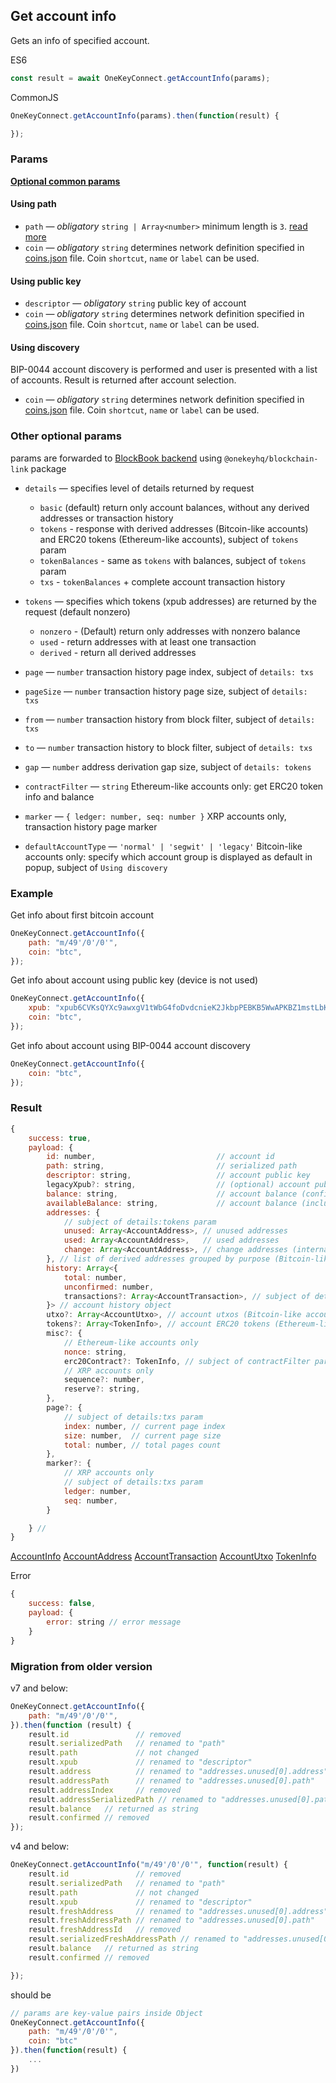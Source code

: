 ## Get account info

Gets an info of specified account.

ES6
```javascript
const result = await OneKeyConnect.getAccountInfo(params);
```

CommonJS
```javascript
OneKeyConnect.getAccountInfo(params).then(function(result) {

});
```

### Params
[****Optional common params****](./commonParams)
#### Using path
* `path` — *obligatory* `string | Array<number>` minimum length is `3`. [read more](./path)
* `coin` — *obligatory* `string` determines network definition specified in [coins.json](../../src/data/coins.json) file. Coin `shortcut`, `name` or `label` can be used.

#### Using public key
* `descriptor` — *obligatory* `string` public key of account
* `coin` — *obligatory* `string` determines network definition specified in [coins.json](../../src/data/coins.json) file. Coin `shortcut`, `name` or `label` can be used.

#### Using discovery
BIP-0044 account discovery is performed and user is presented with a list of accounts. Result is returned after account selection.
- `coin` — *obligatory* `string` determines network definition specified in [coins.json](../../src/data/coins.json) file. Coin `shortcut`, `name` or `label` can be used.

### Other optional params
params are forwarded to [BlockBook backend](https://github.com/trezor/blockbook/blob/master/docs/api.md#api-v2) using `@onekeyhq/blockchain-link` package


* `details` — specifies level of details returned by request
    - `basic` (default) return only account balances, without any derived addresses or transaction history
    - `tokens` - response with derived addresses (Bitcoin-like accounts) and ERC20 tokens (Ethereum-like accounts), subject of `tokens` param
    - `tokenBalances` - same as `tokens` with balances, subject of `tokens` param
    - `txs` - `tokenBalances` + complete account transaction history

* `tokens` — specifies which tokens (xpub addresses) are returned by the request (default nonzero)
    - `nonzero` - (Default) return only addresses with nonzero balance
    - `used` - return addresses with at least one transaction
    - `derived` - return all derived addresses

* `page` — `number` transaction history page index, subject of `details: txs`
* `pageSize` — `number` transaction history page size, subject of `details: txs`
* `from` — `number` transaction history from block filter, subject of `details: txs`
* `to` — `number` transaction history to block filter, subject of `details: txs`
* `gap` — `number` address derivation gap size, subject of `details: tokens`
* `contractFilter` — `string` Ethereum-like accounts only: get ERC20 token info and balance
* `marker` — `{ ledger: number, seq: number }` XRP accounts only, transaction history page marker
* `defaultAccountType` — `'normal' | 'segwit' | 'legacy'` Bitcoin-like accounts only: specify which account group is displayed as default in popup, subject of `Using discovery`

### Example
Get info about first bitcoin account
```javascript
OneKeyConnect.getAccountInfo({
    path: "m/49'/0'/0'",
    coin: "btc",
});
```

Get info about account using public key (device is not used)
```javascript
OneKeyConnect.getAccountInfo({
    xpub: "xpub6CVKsQYXc9awxgV1tWbG4foDvdcnieK2JkbpPEBKB5WwAPKBZ1mstLbKVB4ov7QzxzjaxNK6EfmNY5Jsk2cG26EVcEkycGW4tchT2dyUhrx",
    coin: "btc",
});
```

Get info about account using BIP-0044 account discovery
```javascript
OneKeyConnect.getAccountInfo({
    coin: "btc",
});
```

### Result
```javascript
{
    success: true,
    payload: {
        id: number,                           // account id
        path: string,                         // serialized path
        descriptor: string,                   // account public key
        legacyXpub?: string,                  // (optional) account public key in legacy format (only for segwit and segwit native accounts)
        balance: string,                      // account balance (confirmed transactions only)
        availableBalance: string,             // account balance (including unconfirmed transactions)
        addresses: {
            // subject of details:tokens param
            unused: Array<AccountAddress>, // unused addresses
            used: Array<AccountAddress>,   // used addresses
            change: Array<AccountAddress>, // change addresses (internal)
        }, // list of derived addresses grouped by purpose (Bitcoin-like accounts)
        history: Array<{
            total: number,
            unconfirmed: number,
            transactions?: Array<AccountTransaction>, // subject of details:txs param
        }> // account history object
        utxo?: Array<AccountUtxo>, // account utxos (Bitcoin-like accounts), subject of details:tokens param
        tokens?: Array<TokenInfo>, // account ERC20 tokens (Ethereum-like accounts), subject of details:tokens param
        misc?: {
            // Ethereum-like accounts only
            nonce: string,
            erc20Contract?: TokenInfo, // subject of contractFilter param
            // XRP accounts only
            sequence?: number,
            reserve?: string,
        },
        page?: {
            // subject of details:txs param
            index: number, // current page index
            size: number,  // current page size
            total: number, // total pages count
        },
        marker?: {
            // XRP accounts only
            // subject of details:txs param
            ledger: number,
            seq: number,
        }

    } //
}
```
[AccountInfo](../../src/js/types/account.js#L108)
[AccountAddress](../../src/js/types/account.js#L34)
[AccountTransaction](../../src/js/types/account.js#L83)
[AccountUtxo](../../src/js/types/account.js#L49)
[TokenInfo](../../src/js/types/account.js#L24)

Error
```javascript
{
    success: false,
    payload: {
        error: string // error message
    }
}
```

### Migration from older version

v7 and below:
```javascript
OneKeyConnect.getAccountInfo({
    path: "m/49'/0'/0'",
}).then(function (result) {
    result.id               // removed
    result.serializedPath   // renamed to "path"
    result.path             // not changed
    result.xpub             // renamed to "descriptor"
    result.address          // renamed to "addresses.unused[0].address"
    result.addressPath      // renamed to "addresses.unused[0].path"
    result.addressIndex     // removed
    result.addressSerializedPath // renamed to "addresses.unused[0].path"
    result.balance   // returned as string
    result.confirmed // removed
});
```

v4 and below:
```javascript
OneKeyConnect.getAccountInfo("m/49'/0'/0'", function(result) {
    result.id               // removed
    result.serializedPath   // renamed to "path"
    result.path             // not changed
    result.xpub             // renamed to "descriptor"
    result.freshAddress     // renamed to "addresses.unused[0].address"
    result.freshAddressPath // renamed to "addresses.unused[0].path"
    result.freshAddressId   // removed
    result.serializedFreshAddressPath // renamed to "addresses.unused[0].path"
    result.balance   // returned as string
    result.confirmed // removed

});
```
should be
```javascript
// params are key-value pairs inside Object
OneKeyConnect.getAccountInfo({
    path: "m/49'/0'/0'",
    coin: "btc"
}).then(function(result) {
    ...
})
```
